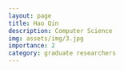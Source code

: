 ```yaml
---
layout: page
title: Hao Qin
description: Computer Science
img: assets/img/3.jpg
importance: 2
category: graduate researchers
---
```

